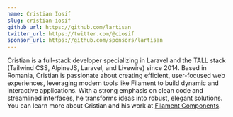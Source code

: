 ```yaml
---
name: Cristian Iosif
slug: cristian-iosif
github_url: https://github.com/lartisan
twitter_url: https://twitter.com/@ciosif
sponsor_url: https://github.com/sponsors/lartisan
---
```


Cristian is a full-stack developer specializing in Laravel and the TALL stack (Tailwind CSS, AlpineJS, Laravel, and Livewire) since 2014. Based in Romania, Cristian is passionate about creating efficient, user-focused web experiences, leveraging modern tools like Filament to build dynamic and interactive applications. With a strong emphasis on clean code and streamlined interfaces, he transforms ideas into robust, elegant solutions. You can learn more about Cristian and his work at [Filament Components](https://filamentcomponents.com).